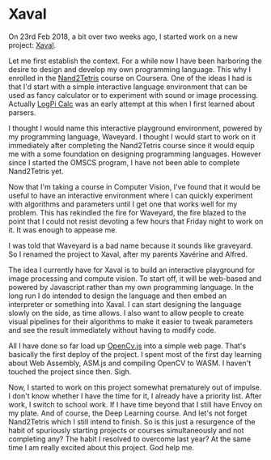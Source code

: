 # Xaval

On 23rd Feb 2018, a bit over two weeks ago, I started work on a new project: [Xaval](https://github.com/habbes/xaval).

Let me first establish the context. For a while now I have been harboring the desire to design and develop my own
programming language. This why I enrolled in the [Nand2Tetris](https://www.coursera.org/learn/nand2tetris2/) course on Coursera. One of the
ideas I had is that I'd start with a simple interactive language environment that can be used as fancy calculator
or to experiment with sound or image processing. Actually [LogPi Calc](https://github.com/habbes/logpi-calc) was an early attempt at this when I first learned
about parsers.

I thought I would name this interactive playground environment, powered by my programming language, Waveyard. I thought I would start to work
on it immediately after completing the Nand2Tetris course since it would equip me with a some foundation on designing programming
languages. However since I started the OMSCS program, I have not been able to complete Nand2Tetris yet.

Now that I'm taking a course in Computer Vision, I've found that it would be useful to have an interactive environment where I can quickly experiment with algorithms
and parameters until I get one that works well for my problem. This has rekindled the fire for Waveyard, the fire blazed to the point that I could not resist
devoting a few hours that Friday night to work on it. It was enough to appease me.

I was told that Waveyard is a bad name because it sounds like graveyard. So I renamed the project to Xaval, after my parents Xavérine and Alfred.

The idea I currently have for Xaval is to build an interactive playground for image processing and compute vision. To start off, it will be web-based
and powered by Javascript rather than my own programming language. In the long run I do intended to design the language and then embed an interpreter
or something into Xaval. I can start designing the language slowly on the side, as time allows. I also want to allow people to create visual pipelines for their algorithms to make it easier to tweak parameters and see the result immediately without having to modify code.

All I have done so far load up [OpenCv.js](https://docs.opencv.org/3.3.1/d5/d10/tutorial_js_root.html)
into a simple web page. That's basically the first deploy of the project. I spent most of the first
day learning about Web Assembly, ASM.js and compiling OpenCV to WASM. I haven't touched the project since then. Sigh.

Now, I started to work on this project somewhat prematurely out of impulse. I don't know whether I have the time for it, I already have a priority list. After work, I switch to school work. If I have time beyond that I still have Envoy on my plate. And of course, the Deep Learning course. And let's not forget Nand2Tetris which I still intend to finish. So is this just a resurgence of the habit of spuriously starting projects or courses simultaneously and not completing any? The habit I resolved to overcome last year? At the same time I am really excited about this project. God help me.
